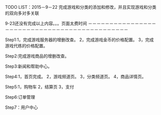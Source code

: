 TODO LIST：2015－9－22  完成游戏和分类的添加和修改，并且实现游戏和分类的双向多对多关联

9-23还没有完成以上内容。。。页面太费时间
－－－－－－－－－－－－－－－－－－－－－－－－－－－－－－－－－－－－－－－－－－－－－

Step1:1，完成游戏服务器的增删改查。
      2，完成游戏金币的价格配置。
      3，完成游戏代练的价格配置。

Step2:完成游戏商品的增删改查。

Step3:新闻和帮助中心。

Step4:1，首页完成。
      2，游戏频道页。
      3，分类频道页。
      4，商品详情页。
      
Step5:1，购物车
      2，结算页
      3，支付
      
Step6:订单管理

Step7：用户中心





